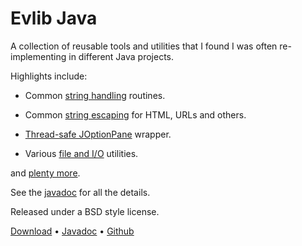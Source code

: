 # Evlib Java

A collection of reusable tools and utilities that I found I was often
re-implementing in different Java projects.

Highlights include:

 * Common [string handling](http://evmcl.github.com/evlibjava/index.html?com/evanmclean/evlib/lang/Str.html) routines.

 * Common [string escaping](http://evmcl.github.com/evlibjava/index.html?com/evanmclean/evlib/escape/Esc.html) for HTML, URLs and others.

 * [Thread-safe JOptionPane](http://evmcl.github.com/evlibjava/index.html?com/evanmclean/evlib/swing/SafeOptionPane.html) wrapper.

 * Various [file and I/O](http://evmcl.github.com/evlibjava/index.html?com/evanmclean/evlib/io/package-summary.html) utilities.

and [plenty more](http://evmcl.github.com/evlibjava/index.html).

See the [javadoc](http://evmcl.github.com/evlibjava/index.html) for all the details.

Released under a BSD style license.

[Download](https://github.com/evmcl/evlibjava/downloads) &bull;
[Javadoc](http://evmcl.github.com/evlibjava/index.html) &bull;
[Github](https://github.com/evmcl/evlibjava)
